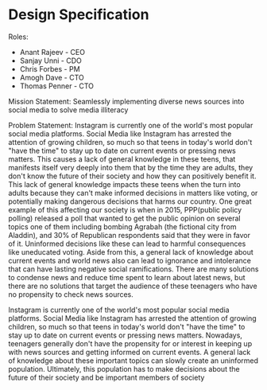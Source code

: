 # Design Specification

Roles:
- Anant Rajeev - CEO
- Sanjay Unni - CDO
- Chris Forbes - PM 
- Amogh Dave - CTO
- Thomas Penner - CTO

Mission Statement: Seamlessly implementing diverse news sources into social media to solve media illiteracy


Problem Statement: Instagram is currently one of the world's most popular social media platforms. Social Media like Instagram has arrested the attention of growing children, so much so that teens in today's world don't "have the time" to stay up to date on current events or pressing news matters. This causes a lack of general knowledge in these teens, that manifests itself very deeply into them that by the time they are adults, they don't know the future of their society and how they can positively benefit it. This lack of general knowledge impacts these teens when the turn into adults because they can't make informed decisions in matters like voting, or potentially making dangerous decisions that harms our country. One great example of this affecting our society is when in 2015, PPP(public policy polling) released a poll that wanted to get the public opinion on several topics one of them including bombing Agrabah (the fictional city from Aladdin), and 30% of Republican respondents said that they were in favor of it. Uninformed decisions like these can lead to harmful consequences like uneducated voting. Aside from this, a general lack of knowledge about current events and world news also can lead to ignorance and intolerance that can have lasting negative social ramifications. There are many solutions to condense news and reduce time spent to learn about latest news, but there are no solutions that target the audience of these teenagers who have no propensity to check news sources. 

Instagram is currently one of the world's most popular social media platforms. Social Media like Instagram has arrested the attention of growing children, so much so that teens in today's world don't "have the time" to stay up to date on current events or pressing news matters. Nowadays, teenagers generally don't have the propensity for or interest in keeping up with news sources and getting informed on current events. A general lack of knowledge about these important topics can slowly create an uninformed population. Ultimately, this population has to make decisions about the future of their society and be important members of society
